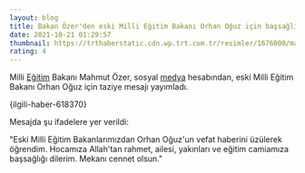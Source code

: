 ```yaml
--- 
layout: blog
title: Bakan Özer'den eski Milli Eğitim Bakanı Orhan Oğuz için başsağlığı mesajı
date: 2021-10-21 01:29:57
thumbnail: https://trthaberstatic.cdn.wp.trt.com.tr/resimler/1676000/mahmut-ozer-aa-1677925.jpg
rating: 4
---
```

<p>
	Milli <a href="https://www.trthaber.com/etiket/egitim/" target="_blank">Eğitim</a> Bakanı Mahmut Özer, sosyal <a href="https://www.trthaber.com/etiket/medya/" target="_blank">medya</a> hesabından, eski Milli Eğitim Bakanı Orhan Oğuz için taziye mesajı yayımladı.</p>
<p>
	{ilgili-haber-618370}</p>
<p>
	Mesajda şu ifadelere yer verildi:</p>
<p>
	"Eski Milli Eğitim Bakanlarımızdan Orhan Oğuz'un vefat haberini üzülerek öğrendim. Hocamıza Allah'tan rahmet, ailesi, yakınları ve eğitim camiamıza başsağlığı dilerim. Mekanı cennet olsun."</p>